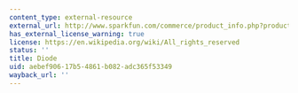 ```yaml
---
content_type: external-resource
external_url: http://www.sparkfun.com/commerce/product_info.php?products_id=8589
has_external_license_warning: true
license: https://en.wikipedia.org/wiki/All_rights_reserved
status: ''
title: Diode
uid: aebef906-17b5-4861-b082-adc365f53349
wayback_url: ''
---
```

